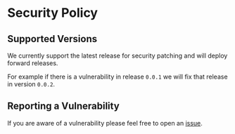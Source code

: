 
# Security Policy

## Supported Versions

We currently support the latest release for security patching and will deploy forward releases.

For example if there is a vulnerability in release `0.0.1` we will fix that release in version `0.0.2`.

## Reporting a Vulnerability

If you are aware of a vulnerability please feel free to open an [issue](https://github.com/philwelz/aksgpt/issues).
